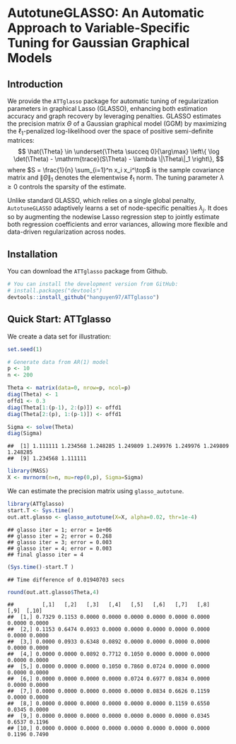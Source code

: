 AutotuneGLASSO: An Automatic Approach to Variable-Specific Tuning for
Gaussian Graphical Models
================

## Introduction

We provide the `ATTglasso` package for automatic tuning of
regularization parameters in graphical Lasso (GLASSO), enhancing both
estimation accuracy and graph recovery by leveraging penalties. GLASSO
estimates the precision matrix $\Theta$ of a Gaussian graphical model
(GGM) by maximizing the $\ell_1$-penalized log-likelihood over the space
of positive semi-definite matrices: $$
    \hat{\Theta} \in \underset{\Theta \succeq 0}{\arg\max} \left\{ \log \det(\Theta) - \mathrm{trace}(S\Theta) - \lambda \|\Theta\|_1 \right\},
$$ where $S = \frac{1}{n} \sum_{i=1}^n x_i x_i^\top$ is the sample
covariance matrix and $\|\Theta\|_1$ denotes the elementwise $\ell_1$
norm. The tuning parameter $\lambda \geq 0$ controls the sparsity of the
estimate.

Unlike standard GLASSO, which relies on a single global penalty,
`AutotuneGLASSO` adaptively learns a set of node-specific penalties
$\lambda_j$. It does so by augmenting the nodewise Lasso regression step
to jointly estimate both regression coefficients and error variances,
allowing more flexible and data-driven regularization across nodes.

## Installation

You can download the `ATTglasso` package from Github.

``` r
# You can install the development version from GitHub:
# install.packages("devtools")
devtools::install_github("hanguyen97/ATTglasso")
```

## Quick Start: ATTglasso

We create a data set for illustration:

``` r
set.seed(1)

# Generate data from AR(1) model
p <- 10
n <- 200

Theta <- matrix(data=0, nrow=p, ncol=p)
diag(Theta) <- 1
offd1 <- 0.3
diag(Theta[1:(p-1), 2:(p)]) <- offd1
diag(Theta[2:(p), 1:(p-1)]) <- offd1

Sigma <- solve(Theta)
diag(Sigma)
```

    ##  [1] 1.111111 1.234568 1.248285 1.249809 1.249976 1.249976 1.249809 1.248285
    ##  [9] 1.234568 1.111111

``` r
library(MASS)
X <- mvrnorm(n=n, mu=rep(0,p), Sigma=Sigma)
```

We can estimate the precision matrix using `glasso_autotune`.

``` r
library(ATTglasso)
start.T <- Sys.time()
out.att.glasso <- glasso_autotune(X=X, alpha=0.02, thr=1e-4)
```

    ## glasso iter = 1; error = 1e+06
    ## glasso iter = 2; error = 0.268
    ## glasso iter = 3; error = 0.003
    ## glasso iter = 4; error = 0.003
    ## final glasso iter = 4

``` r
(Sys.time()-start.T )
```

    ## Time difference of 0.01940703 secs

``` r
round(out.att.glasso$Theta,4)
```

    ##         [,1]   [,2]   [,3]   [,4]   [,5]   [,6]   [,7]   [,8]   [,9]  [,10]
    ##  [1,] 0.7329 0.1153 0.0000 0.0000 0.0000 0.0000 0.0000 0.0000 0.0000 0.0000
    ##  [2,] 0.1153 0.6474 0.0933 0.0000 0.0000 0.0000 0.0000 0.0000 0.0000 0.0000
    ##  [3,] 0.0000 0.0933 0.6348 0.0892 0.0000 0.0000 0.0000 0.0000 0.0000 0.0000
    ##  [4,] 0.0000 0.0000 0.0892 0.7712 0.1050 0.0000 0.0000 0.0000 0.0000 0.0000
    ##  [5,] 0.0000 0.0000 0.0000 0.1050 0.7860 0.0724 0.0000 0.0000 0.0000 0.0000
    ##  [6,] 0.0000 0.0000 0.0000 0.0000 0.0724 0.6977 0.0834 0.0000 0.0000 0.0000
    ##  [7,] 0.0000 0.0000 0.0000 0.0000 0.0000 0.0834 0.6626 0.1159 0.0000 0.0000
    ##  [8,] 0.0000 0.0000 0.0000 0.0000 0.0000 0.0000 0.1159 0.6550 0.0345 0.0000
    ##  [9,] 0.0000 0.0000 0.0000 0.0000 0.0000 0.0000 0.0000 0.0345 0.6537 0.1196
    ## [10,] 0.0000 0.0000 0.0000 0.0000 0.0000 0.0000 0.0000 0.0000 0.1196 0.7490
